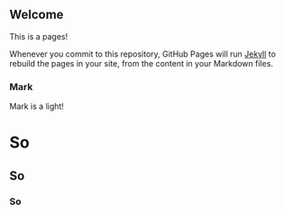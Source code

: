 ##                  Welcome 
This is a pages!

Whenever you commit to this repository, GitHub Pages will run [Jekyll](https://jekyllrb.com/) to rebuild the pages in your site, from the content in your Markdown files.

### Mark

Mark is a light!

# So
## So
### So


